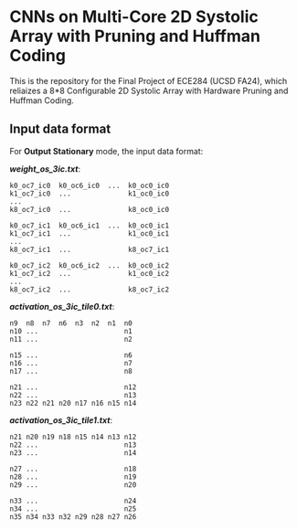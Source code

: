 # CNNs on Multi-Core 2D Systolic Array with Pruning and Huffman Coding
This is the repository for the Final Project of ECE284 (UCSD FA24), which reliaizes a 8*8 Configurable 2D Systolic Array with Hardware Pruning and Huffman Coding.

## Input data format
For **Output Stationary** mode, the input data format:

***weight_os_3ic.txt***:

    k0_oc7_ic0  k0_oc6_ic0  ...  k0_oc0_ic0
    k1_oc7_ic0  ...              k1_oc0_ic0
    ...
    k8_oc7_ic0  ...              k8_oc0_ic0

    k0_oc7_ic1  k0_oc6_ic1  ...  k0_oc0_ic1
    k1_oc7_ic1  ...              k1_oc0_ic1
    ...
    k8_oc7_ic1  ...              k8_oc7_ic1

    k0_oc7_ic2  k0_oc6_ic2  ...  k0_oc0_ic2
    k1_oc7_ic2  ...              k1_oc0_ic2
    ...
    k8_oc7_ic2  ...              k8_oc7_ic2


***activation_os_3ic_tile0.txt***:

    n9  n8  n7  n6  n3  n2  n1  n0
    n10 ...                     n1
    n11 ...                     n2

    n15 ...                     n6
    n16 ...                     n7
    n17 ...                     n8

    n21 ...                     n12
    n22 ...                     n13
    n23 n22 n21 n20 n17 n16 n15 n14

***activation_os_3ic_tile1.txt***:

    n21 n20 n19 n18 n15 n14 n13 n12
    n22 ...                     n13
    n23 ...                     n14

    n27 ...                     n18
    n28 ...                     n19
    n29 ...                     n20

    n33 ...                     n24
    n34 ...                     n25
    n35 n34 n33 n32 n29 n28 n27 n26
